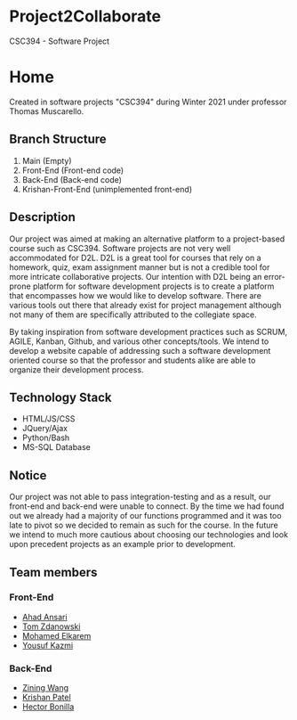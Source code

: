 # Project2Collaborate
CSC394 - Software Project

# Home
Created in software projects "CSC394" during Winter 2021 under professor Thomas Muscarello.

## Branch Structure
1. Main (Empty)
2. Front-End (Front-end code)
3. Back-End (Back-end code)
4. Krishan-Front-End (unimplemented front-end)

## Description

Our project was aimed at making an alternative platform to a project-based course such as CSC394. Software projects are not very well accommodated for D2L. D2L is a great tool for courses that rely on a homework, quiz, exam assignment manner but is not a credible tool for more intricate collaborative projects. Our intention with D2L being an error-prone platform for software development projects is to create a platform that encompasses how we would like to develop software. There are various tools out there that already exist for project management although not many of them are specifically attributed to the collegiate space.
 
By taking inspiration from software development practices such as SCRUM, AGILE, Kanban, Github, and various other concepts/tools. We intend to develop a website capable of addressing such a software development oriented course so that the professor and students alike are able to organize their development process.


## Technology Stack
- HTML/JS/CSS
- JQuery/Ajax
- Python/Bash
- MS-SQL Database

## Notice

Our project was not able to pass integration-testing and as a result, our front-end and back-end were unable to connect. By the time we had found out we already had a majority of our functions programmed and it was too late to pivot so we decided to remain as such for the course. In the future we intend to much more cautious about choosing our technologies and look upon precedent projects as an example prior to development.


## Team members
### Front-End
- [Ahad Ansari](https://github.com/ahad-ansari0699)
- [Tom Zdanowski](https://github.com/Tommot4747)
- [Mohamed Elkarem](https://github.com/MohamedElkarem)
- [Yousuf Kazmi](https://github.com/yousuf3131)
### Back-End
- [Zining Wang](https://github.com/zining99)
- [Krishan Patel](https://github.com/KrishanPatel100)
- [Hector Bonilla](https://github.com/HectorBonilla17)
